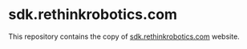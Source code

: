 # sdk.rethinkrobotics.com

This repository contains the copy of [sdk.rethinkrobotics.com](http://sdk.rethinkrobotics.com) website.
